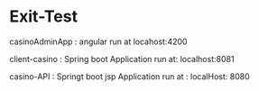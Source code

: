 # Exit-Test

casinoAdminApp : angular run at locahost:4200 

client-casino : Spring boot Application run at: localhost:8081

casino-API : Springt boot jsp Application run at : localHost: 8080
